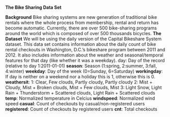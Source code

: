 **The Bike Sharing Data Set**

**Background**
Bike sharing systems are new generation of traditional bike rentals where the whole process from membership, rental and return has become automatic. Currently, there are over 500 bike-sharing programs around the world which is composed of over 500 thousands bicycles.
**The Dataset**
We will be using the daily version of the Capital Bikeshare System dataset. This data set contains information about the daily count of bike rental checkouts in Washington, D.C.’s bikeshare program between 2011 and 2012. It also includes information about the weather and seasonal/temporal features for that day (like whether it was a weekday).
day: Day of the record (relative to day 1:2011-01-01)
**season**: Season (1:spring, 2:summer, 3:fall, 4:winter)
**weekday**: Day of the week (0=Sunday, 6=Saturday)
**workingday**: If day is neither on a weekend nor a holiday this is 1, otherwise this is 0.
**weathersit**:
1: Clear, Few clouds, Partly cloudy, Partly cloudy
2: Mist + Cloudy, Mist + Broken clouds, Mist + Few clouds, Mist
3: Light Snow, Light Rain + Thunderstorm + Scattered clouds, Light Rain + Scattered clouds
**temp**: Normalized temperature in Celcius
**windspeed**: Normalized wind speed
**casual**: Count of checkouts by casual/non-registered users
**registered**: Count of checkouts by registered users
**cnt**: Total checkouts

